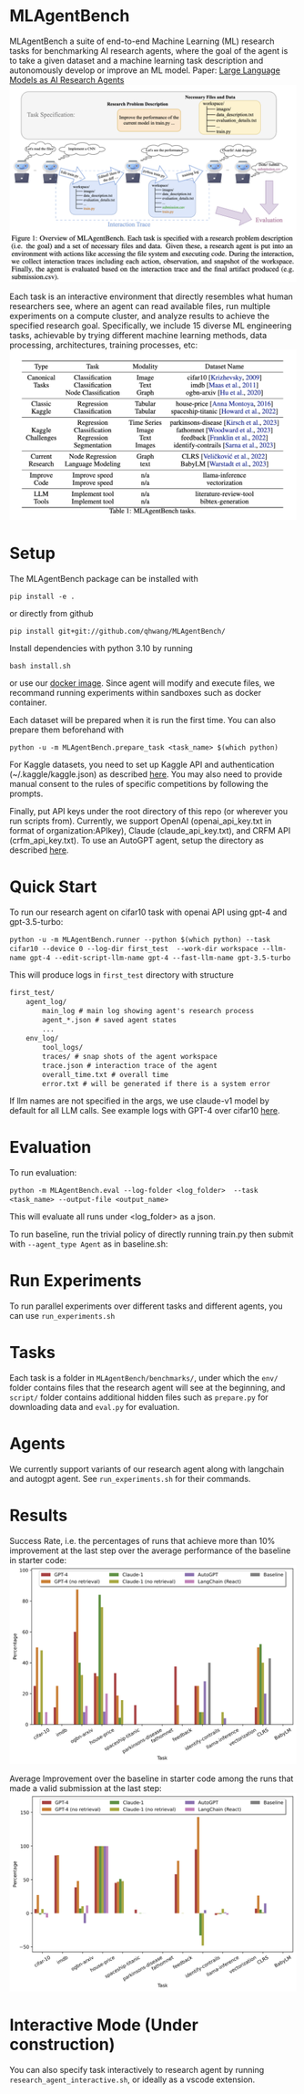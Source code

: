 # MLAgentBench

MLAgentBench a suite of end-to-end Machine Learning (ML) research tasks for benchmarking AI research agents, where the goal of the agent is to take a given dataset and a machine learning task description and autonomously develop or improve an ML model. Paper: [Large Language Models as AI Research Agents](research_agent.pdf)  
![](figs/main.png)


Each task is an interactive environment that directly resembles what human researchers see,
where an agent can read available files, run multiple experiments on a compute cluster, and analyze results to achieve the specified research goal. 
Specifically, we include 15 diverse ML engineering tasks,
achievable by trying different machine learning methods, data processing, architectures, training processes, etc:
![](figs/table.png)


# Setup

The MLAgentBench package can be installed with
```
pip install -e .
```
or directly from github
```
pip install git+git://github.com/qhwang/MLAgentBench/
```


Install dependencies with python 3.10 by running 
```
bash install.sh
```
or use our [docker image](https://hub.docker.com/layers/qhwang123/researchassistant/latest/images/sha256-6b3690a13ba44fd089086e9860a298ed49a179d9a04a5406c0df074569a3aabe?context=repo). Since agent will modify and execute files, we recommand running experiments within sandboxes such as docker container.

Each dataset will be prepared when it is run the first time. You can also prepare them beforehand with 
```
python -u -m MLAgentBench.prepare_task <task_name> $(which python)
```
For Kaggle datasets, you need to set up Kaggle API and authentication (~/.kaggle/kaggle.json) as described [here](https://www.kaggle.com/docs/api). You may also need to provide manual consent to the rules of specific competitions by following the prompts.

Finally, put API keys under the root directory of this repo (or wherever you run scripts from). Currently, we support OpenAI (openai_api_key.txt in format of organization:APIkey), Claude (claude_api_key.txt), and CRFM API (crfm_api_key.txt). To use an AutoGPT agent, setup the directory as described [here](https://docs.agpt.co/setup/).

# Quick Start

To run our research agent on cifar10 task with openai API using gpt-4 and gpt-3.5-turbo:

```
python -u -m MLAgentBench.runner --python $(which python) --task cifar10 --device 0 --log-dir first_test  --work-dir workspace --llm-name gpt-4 --edit-script-llm-name gpt-4 --fast-llm-name gpt-3.5-turbo
```

This will produce logs in `first_test` directory with structure
```
first_test/
    agent_log/
        main_log # main log showing agent's research process
        agent_*.json # saved agent states
        ...
    env_log/
        tool_logs/ 
        traces/ # snap shots of the agent workspace
        trace.json # interaction trace of the agent
        overall_time.txt # overall time
        error.txt # will be generated if there is a system error
```

If llm names are not specified in the args, we use claude-v1 model by default for all LLM calls. See example logs with GPT-4 over cifar10 [here](https://drive.google.com/drive/folders/1Ozy_zKYdvwcSq3EFnkaudgUXKJmBwQ5t?usp=drive_link).

# Evaluation

To run evaluation:
```
python -m MLAgentBench.eval --log-folder <log_folder>  --task <task_name> --output-file <output_name>
```

This will evaluate all runs under <log_folder> as a json.

To run baseline, run the trivial policy of directly running train.py then submit with ``--agent_type Agent`` as in baseline.sh:


# Run Experiments

To run parallel experiments over different tasks and different agents, you can use `run_experiments.sh`

# Tasks

Each task is a folder in `MLAgentBench/benchmarks/`, under which the `env/` folder contains files that the research agent will see at the beginning, and `script/` folder contains additional hidden files such as `prepare.py` for downloading data and `eval.py` for evaluation.

# Agents

We currently support variants of our research agent along with langchain and autogpt agent. See `run_experiments.sh` for their commands.

# Results
Success Rate, i.e. the percentages of runs that achieve more than 10% improvement at the
last step over the average performance of the baseline in starter code:
![](figs/final_improve_10.png)



Average Improvement over the baseline in starter code among the runs that made a valid
submission at the last step:
![](figs/final_improve.png)


# Interactive Mode (Under construction)

You can also specify task interactively to research agent by running `research_agent_interactive.sh`, or ideally as a vscode extension.

